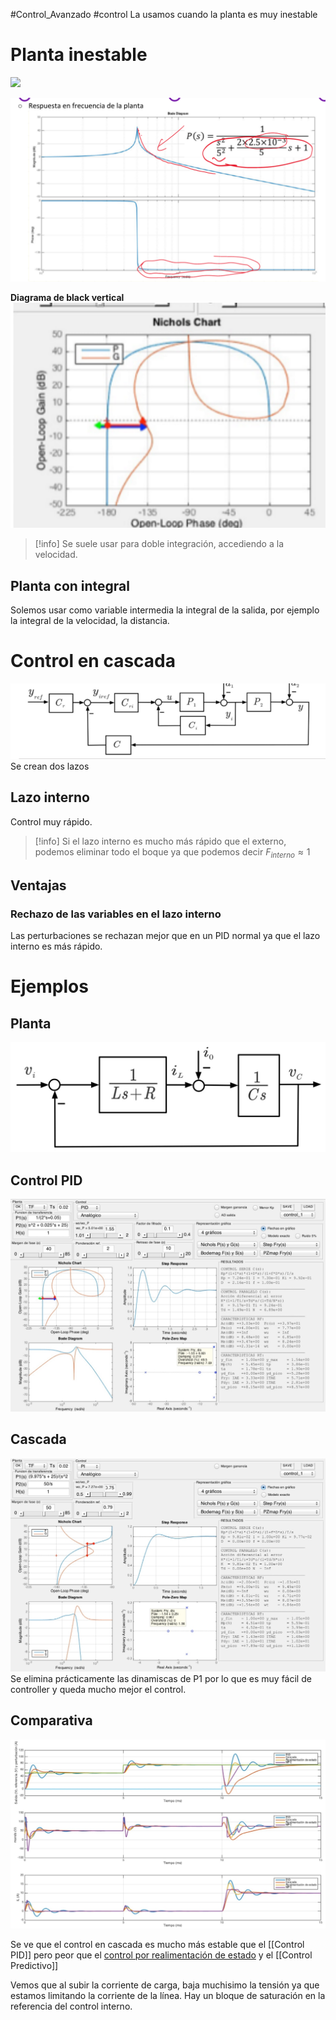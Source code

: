 #Control_Avanzado #control
La usamos cuando la planta es muy inestable

# Planta inestable
![](content://com.microsoft.office.onenote/data/user/0/com.microsoft.office.onenote/files/copy/clip.png)

![400](../assets/Screenshot_2023-02-02-12-20-49-494_com.microsoft.office.onenote.png)

**Diagrama de black vertical**
![300](../assets/Screenshot_2023-02-02-12-25-16-028_com.microsoft.office.onenote.png)

> [!info] Se suele usar para doble integración, accediendo a la velocidad.

## Planta con integral
Solemos usar como variable intermedia la integral de la salida, por ejemplo la integral de la velocidad, la distancia.

# Control en cascada
![](../assets/Screenshot_2023-02-02-12-28-55-731_com.microsoft.office.onenote.png)
Se crean dos lazos 
## Lazo interno
Control muy rápido. 
> [!info] Si el lazo interno es mucho más rápido que el externo, podemos eliminar todo el boque ya que podemos decir $F_{interno} \approx 1$

## Ventajas
### Rechazo de las variables en el lazo interno
Las perturbaciones se rechazan mejor que en un PID normal ya que el lazo interno es más rápido.


# Ejemplos
## Planta
![](../assets/SAVE_20230202_124954.jpg)

## Control PID
![](../assets/SAVE_20230202_124823.jpg)
## Cascada
![](../assets/SAVE_20230202_124919.jpg)
Se elimina prácticamente las dinamiscas de P1 por lo que es muy fácil de controller y queda mucho mejor el control.
## Comparativa
 ![](../assets/SAVE_20230202_125207.jpg)

Se ve que el control en cascada es mucho más estable que el [[Control PID]] pero peor que el [control por realimentación de estado](Control%20por%20realimentación%20de%20estado.md) y el [[Control Predictivo]]

Vemos que al subir la corriente de carga, baja muchisimo la tensión ya que estamos limitando la corriente de la línea. Hay un bloque de saturación en la referencia del control interno.


